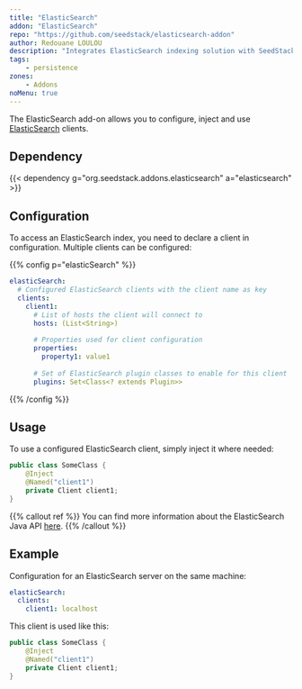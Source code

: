 ```yaml
---
title: "ElasticSearch"
addon: "ElasticSearch"
repo: "https://github.com/seedstack/elasticsearch-addon"
author: Redouane LOULOU
description: "Integrates ElasticSearch indexing solution with SeedStack."
tags:
    - persistence
zones:
    - Addons
noMenu: true    
---
```


The ElasticSearch add-on allows you to configure, inject and use [ElasticSearch](https://www.elastic.co) clients.<!--more-->

## Dependency

{{< dependency g="org.seedstack.addons.elasticsearch" a="elasticsearch" >}}

## Configuration

To access an ElasticSearch index, you need to declare a client in configuration. Multiple clients can be configured:

{{% config p="elasticSearch" %}}
```yaml
elasticSearch:
  # Configured ElasticSearch clients with the client name as key
  clients:
    client1:
      # List of hosts the client will connect to
      hosts: (List<String>)
      
      # Properties used for client configuration
      properties:
        property1: value1
        
      # Set of ElasticSearch plugin classes to enable for this client  
      plugins: Set<Class<? extends Plugin>>
```
{{% /config %}}

## Usage

To use a configured ElasticSearch client, simply inject it where needed:

```java
public class SomeClass {
    @Inject
    @Named("client1")
    private Client client1;
}
```

{{% callout ref %}}
You can find more information about the ElasticSearch Java API [here](https://www.elastic.co/guide/en/elasticsearch/client/java-api/current/index.html).
{{% /callout %}}

## Example

Configuration for an ElasticSearch server on the same machine:

```yaml
elasticSearch:
  clients:
    client1: localhost
```

This client is used like this:

```java
public class SomeClass {
    @Inject
    @Named("client1")
    private Client client1;
}
```


